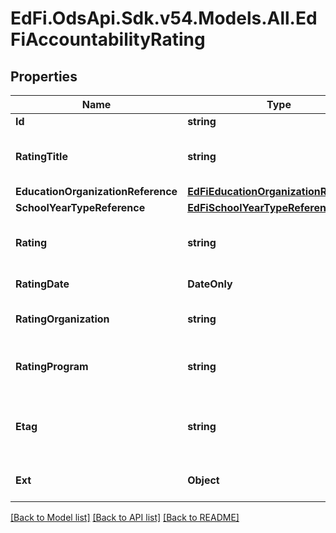 # EdFi.OdsApi.Sdk.v54.Models.All.EdFiAccountabilityRating

## Properties

Name | Type | Description | Notes
------------ | ------------- | ------------- | -------------
**Id** | **string** |  | [optional] 
**RatingTitle** | **string** | The title of the rating (e.g., School Rating, Safety Score). | 
**EducationOrganizationReference** | [**EdFiEducationOrganizationReference**](EdFiEducationOrganizationReference.md) |  | 
**SchoolYearTypeReference** | [**EdFiSchoolYearTypeReference**](EdFiSchoolYearTypeReference.md) |  | 
**Rating** | **string** | An accountability rating level, designation, or assessment. | 
**RatingDate** | **DateOnly** | The date the rating was awarded. | [optional] 
**RatingOrganization** | **string** | The organization that assessed the rating. | [optional] 
**RatingProgram** | **string** | The program associated with the AccountabilityRating (e.g., NCLB, AEIS). | [optional] 
**Etag** | **string** | A unique system-generated value that identifies the version of the resource. | [optional] 
**Ext** | **Object** | Extensions to the AccountabilityRating entity. | [optional] 

[[Back to Model list]](../README.md#documentation-for-models) [[Back to API list]](../README.md#documentation-for-api-endpoints) [[Back to README]](../README.md)

